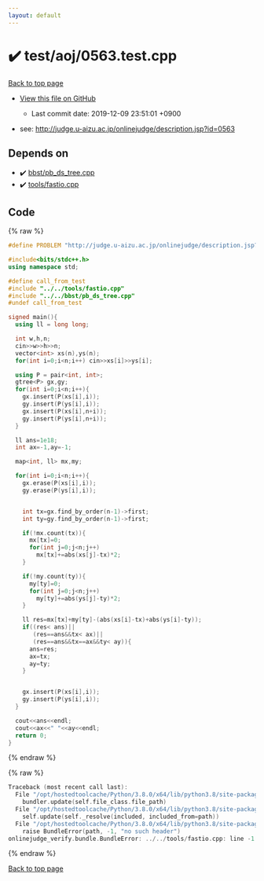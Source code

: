 ```yaml
---
layout: default
---
```


<!-- mathjax config similar to math.stackexchange -->
<script type="text/javascript" async
  src="https://cdnjs.cloudflare.com/ajax/libs/mathjax/2.7.5/MathJax.js?config=TeX-MML-AM_CHTML">
</script>
<script type="text/x-mathjax-config">
  MathJax.Hub.Config({
    TeX: { equationNumbers: { autoNumber: "AMS" }},
    tex2jax: {
      inlineMath: [ ['$','$'] ],
      processEscapes: true
    },
    "HTML-CSS": { matchFontHeight: false },
    displayAlign: "left",
    displayIndent: "2em"
  });
</script>

<script type="text/javascript" src="https://cdnjs.cloudflare.com/ajax/libs/jquery/3.4.1/jquery.min.js"></script>
<script src="https://cdn.jsdelivr.net/npm/jquery-balloon-js@1.1.2/jquery.balloon.min.js" integrity="sha256-ZEYs9VrgAeNuPvs15E39OsyOJaIkXEEt10fzxJ20+2I=" crossorigin="anonymous"></script>
<script type="text/javascript" src="../../../assets/js/copy-button.js"></script>
<link rel="stylesheet" href="../../../assets/css/copy-button.css" />


# :heavy_check_mark: test/aoj/0563.test.cpp

<a href="../../../index.html">Back to top page</a>

* <a href="{{ site.github.repository_url }}/blob/master/test/aoj/0563.test.cpp">View this file on GitHub</a>
    - Last commit date: 2019-12-09 23:51:01 +0900


* see: <a href="http://judge.u-aizu.ac.jp/onlinejudge/description.jsp?id=0563">http://judge.u-aizu.ac.jp/onlinejudge/description.jsp?id=0563</a>


## Depends on

* :heavy_check_mark: <a href="../../../library/bbst/pb_ds_tree.cpp.html">bbst/pb_ds_tree.cpp</a>
* :heavy_check_mark: <a href="../../../library/tools/fastio.cpp.html">tools/fastio.cpp</a>


## Code

<a id="unbundled"></a>
{% raw %}
```cpp
#define PROBLEM "http://judge.u-aizu.ac.jp/onlinejudge/description.jsp?id=0563"

#include<bits/stdc++.h>
using namespace std;

#define call_from_test
#include "../../tools/fastio.cpp"
#include "../../bbst/pb_ds_tree.cpp"
#undef call_from_test

signed main(){
  using ll = long long;

  int w,h,n;
  cin>>w>>h>>n;
  vector<int> xs(n),ys(n);
  for(int i=0;i<n;i++) cin>>xs[i]>>ys[i];

  using P = pair<int, int>;
  gtree<P> gx,gy;
  for(int i=0;i<n;i++){
    gx.insert(P(xs[i],i));
    gy.insert(P(ys[i],i));
    gx.insert(P(xs[i],n+i));
    gy.insert(P(ys[i],n+i));
  }

  ll ans=1e18;
  int ax=-1,ay=-1;

  map<int, ll> mx,my;

  for(int i=0;i<n;i++){
    gx.erase(P(xs[i],i));
    gy.erase(P(ys[i],i));


    int tx=gx.find_by_order(n-1)->first;
    int ty=gy.find_by_order(n-1)->first;

    if(!mx.count(tx)){
      mx[tx]=0;
      for(int j=0;j<n;j++)
        mx[tx]+=abs(xs[j]-tx)*2;
    }

    if(!my.count(ty)){
      my[ty]=0;
      for(int j=0;j<n;j++)
        my[ty]+=abs(ys[j]-ty)*2;
    }

    ll res=mx[tx]+my[ty]-(abs(xs[i]-tx)+abs(ys[i]-ty));
    if((res< ans)||
       (res==ans&&tx< ax)||
       (res==ans&&tx==ax&&ty< ay)){
      ans=res;
      ax=tx;
      ay=ty;
    }


    gx.insert(P(xs[i],i));
    gy.insert(P(ys[i],i));
  }

  cout<<ans<<endl;
  cout<<ax<<" "<<ay<<endl;
  return 0;
}

```
{% endraw %}

<a id="bundled"></a>
{% raw %}
```cpp
Traceback (most recent call last):
  File "/opt/hostedtoolcache/Python/3.8.0/x64/lib/python3.8/site-packages/onlinejudge_verify/docs.py", line 339, in write_contents
    bundler.update(self.file_class.file_path)
  File "/opt/hostedtoolcache/Python/3.8.0/x64/lib/python3.8/site-packages/onlinejudge_verify/bundle.py", line 150, in update
    self.update(self._resolve(included, included_from=path))
  File "/opt/hostedtoolcache/Python/3.8.0/x64/lib/python3.8/site-packages/onlinejudge_verify/bundle.py", line 52, in _resolve
    raise BundleError(path, -1, "no such header")
onlinejudge_verify.bundle.BundleError: ../../tools/fastio.cpp: line -1: no such header

```
{% endraw %}

<a href="../../../index.html">Back to top page</a>

